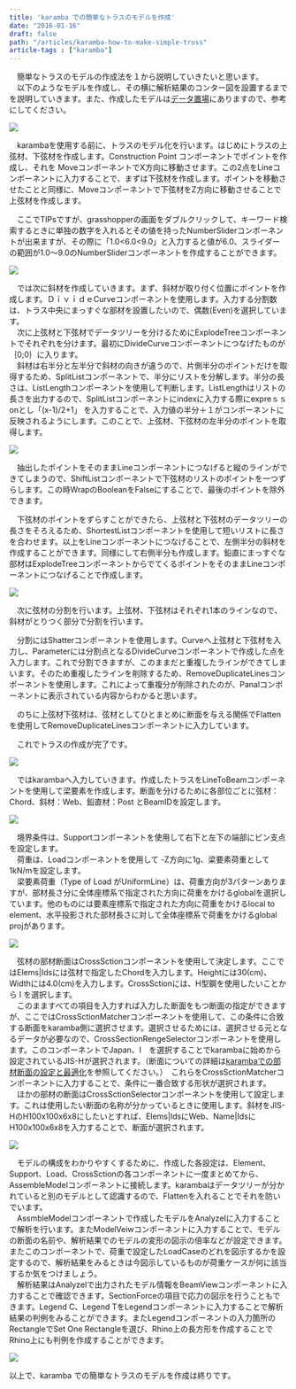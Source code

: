 ```yaml
---
title: 'karamba での簡単なトラスのモデルを作成'
date: "2016-01-16"
draft: false
path: "/articles/karamba-how-to-make-simple-truss"
article-tags : ["karamba"]
---
```


　簡単なトラスのモデルの作成法を１から説明していきたいと思います。  
　以下のようなモデルを作成し、その横に解析結果のコンター図を設置するまでを説明していきます。また、作成したモデルは[データ置場](http://rgkr-memo.blogspot.jp/p/blog-page_4.html)にありますので、参考にしてください。  
  

[![](http://1.bp.blogspot.com/-qYg3pRR6y9U/VpnS5yYQM7I/AAAAAAAABIE/UsRNv5JZ_mI/s640/%25E3%2582%25AD%25E3%2583%25A3%25E3%2583%2597%25E3%2582%25B7%25E3%2583%25A7%25E3%2583%25B3%25E7%2594%25A8.JPG)](http://1.bp.blogspot.com/-qYg3pRR6y9U/VpnS5yYQM7I/AAAAAAAABIE/UsRNv5JZ_mI/s1600/%25E3%2582%25AD%25E3%2583%25A3%25E3%2583%2597%25E3%2582%25B7%25E3%2583%25A7%25E3%2583%25B3%25E7%2594%25A8.JPG)

  

　karambaを使用する前に、トラスのモデル化を行います。はじめにトラスの上弦材、下弦材を作成します。Construction Point コンポーネントでポイントを作成し、それを MoveコンポーネントでX方向に移動させます。この2点をLineコンポーネントに入力することで、まずは下弦材を作成します。ポイントを移動させたことと同様に、Moveコンポーネントで下弦材をZ方向に移動させることで上弦材を作成します。

　ここでTIPsですが、grasshopperの画面をダブルクリックして、キーワード検索するときに単独の数字を入れるとその値を持ったNumberSliderコンポーネントが出来ますが、その際に「1.0<6.0<9.0」と入力すると値が6.0、スライダーの範囲が1.0～9.0のNumberSliderコンポーネントを作成することができます。

  

[![](http://2.bp.blogspot.com/-Tr6EGrFhCJg/VpnW84ltX3I/AAAAAAAABIQ/VBTKvB5Cb84/s640/%25E4%25B8%258A%25E4%25B8%258B%25E3%2583%25A9%25E3%2582%25A4%25E3%2583%25B3%25E3%2581%25AE%25E4%25BD%259C%25E6%2588%2590.JPG)](http://2.bp.blogspot.com/-Tr6EGrFhCJg/VpnW84ltX3I/AAAAAAAABIQ/VBTKvB5Cb84/s1600/%25E4%25B8%258A%25E4%25B8%258B%25E3%2583%25A9%25E3%2582%25A4%25E3%2583%25B3%25E3%2581%25AE%25E4%25BD%259C%25E6%2588%2590.JPG)

  

　では次に斜材を作成していきます。まず、斜材が取り付く位置にポイントを作成します。ＤｉｖｉｄｅCurveコンポーネントを使用します。入力する分割数は、トラス中央にまっすぐな部材を設置したいので、偶数(Even)を選択しています。  
　次に上弦材と下弦材でデータツリーを分けるためにExplodeTreeコンポーネントでそれぞれを分けます。最初にDivideCurveコンポーネントにつなげたものが｛0;0｝に入ります。  
　斜材は右半分と左半分で斜材の向きが違うので、片側半分のポイントだけを取得するため、SplitListコンポーネントで、半分にリストを分解します。半分の長さは、ListLengthコンポーネントを使用して判断します。ListLengthはリストの長さを出力するので、SplitListコンポーネントにindexに入力する際にexpreｓｓonとし「(x-1)/2+1」 を入力することで、入力値の半分＋１がコンポーネントに反映されるようにします。このことで、上弦材、下弦材の左半分のポイントを取得します。  
  

[![](http://1.bp.blogspot.com/-C3E4c5B93nI/VpnjuV_z4vI/AAAAAAAABIg/0n2D7N7tWp8/s640/%25E5%25B7%25A6%25E5%258D%258A%25E5%2588%2586%25E3%2581%25AE%25E3%2583%259D%25E3%2582%25A4%25E3%2583%25B3%25E3%2583%2588%25E5%258F%2596%25E5%25BE%2597.JPG)](http://1.bp.blogspot.com/-C3E4c5B93nI/VpnjuV_z4vI/AAAAAAAABIg/0n2D7N7tWp8/s1600/%25E5%25B7%25A6%25E5%258D%258A%25E5%2588%2586%25E3%2581%25AE%25E3%2583%259D%25E3%2582%25A4%25E3%2583%25B3%25E3%2583%2588%25E5%258F%2596%25E5%25BE%2597.JPG)

  

　抽出したポイントをそのままLineコンポーネントにつなげると縦のラインができてしまうので、ShiftListコンポーネントで下弦材のリストのポイントを一つずらします。この時WrapのBooleanをFalseにすることで、最後のポイントを除外できます。

　下弦材のポイントをずらすことができたら、上弦材と下弦材のデータツリーの長さをそろえるため、ShortestListコンポーネントを使用して短いリストに長さを合わせます。以上をLineコンポーネントにつなげることで、左側半分の斜材を作成することができます。同様にして右側半分も作成します。鉛直にまっすぐな部材はExplodeTreeコンポーネントからでてくるポイントをそのままLineコンポーネントにつなげることで作成します。

  

[![](http://1.bp.blogspot.com/-GDpCkiwi7Xk/VpnpOeA6xGI/AAAAAAAABI4/Gr2M86hQYl0/s640/%25E6%2596%259C%25E6%259D%2590%25E5%25AE%258C%25E6%2588%2590.JPG)](http://1.bp.blogspot.com/-GDpCkiwi7Xk/VpnpOeA6xGI/AAAAAAAABI4/Gr2M86hQYl0/s1600/%25E6%2596%259C%25E6%259D%2590%25E5%25AE%258C%25E6%2588%2590.JPG)

  

　次に弦材の分割を行います。上弦材、下弦材はそれぞれ1本のラインなので、斜材がとりつく部分で分割を行います。

　分割にはShatterコンポーネントを使用します。Curveへ上弦材と下弦材を入力し、Parameterには分割点となるDivideCurveコンポーネントで作成した点を入力します。これで分割できますが、このままだと重複したラインができてしまいます。そのため重複したラインを削除するため、RemoveDuplicateLinesコンポーネントを使用します。これによって重複分が削除されたのが、Panalコンポーネントに表示されている内容からわかると思います。

　のちに上弦材下弦材は、弦材としてひとまとめに断面を与える関係でFlattenを使用してRemoveDuplicateLinesコンポーネントに入力しています。

　これでトラスの作成が完了です。

  

[![](http://4.bp.blogspot.com/-V91AKnp8emo/VpnriO5_J4I/AAAAAAAABJE/aek5nfD2Lyo/s640/%25E5%25BC%25A6%25E6%259D%2590%25E5%2588%2586%25E5%2589%25B2.JPG)](http://4.bp.blogspot.com/-V91AKnp8emo/VpnriO5_J4I/AAAAAAAABJE/aek5nfD2Lyo/s1600/%25E5%25BC%25A6%25E6%259D%2590%25E5%2588%2586%25E5%2589%25B2.JPG)

  

　ではkarambaへ入力していきます。作成したトラスをLineToBeamコンポーネントを使用して梁要素を作成します。断面を分けるために各部位ごとに弦材：Chord、斜材：Web、鉛直材：Post とBeamIDを設定します。

  

[![](http://1.bp.blogspot.com/-eVoA9VCXltQ/VpnwHdl9nAI/AAAAAAAABJQ/UMhWNcWd1iI/s640/%25E8%25A6%2581%25E7%25B4%25A0%25E4%25BD%259C%25E6%2588%2590.JPG)](http://1.bp.blogspot.com/-eVoA9VCXltQ/VpnwHdl9nAI/AAAAAAAABJQ/UMhWNcWd1iI/s1600/%25E8%25A6%2581%25E7%25B4%25A0%25E4%25BD%259C%25E6%2588%2590.JPG)

  

　境界条件は、Supportコンポーネントを使用して右下と左下の端部にピン支点を設定します。  
　荷重は、Loadコンポーネントを使用して -Z方向に1g、梁要素荷重として1kN/mを設定します。  
　梁要素荷重（Type of Load がUniformLine）は、荷重方向が3パターンありますが、部材長さ分に全体座標系で指定された方向に荷重をかけるglobalを選択しています。他のものには要素座標系で指定された方向に荷重をかけるlocal to element、水平投影された部材長さに対して全体座標系で荷重をかけるglobal projがあります。

  

[![](http://4.bp.blogspot.com/-b6H8IGe7Wpo/Vpn0AhZ2dVI/AAAAAAAABJk/EBgm2n5k2B8/s640/%25E8%258D%25B7%25E9%2587%258D%25E3%2581%25A8%25E5%25A2%2583%25E7%2595%258C%25E6%259D%25A1%25E4%25BB%25B6.JPG)](http://4.bp.blogspot.com/-b6H8IGe7Wpo/Vpn0AhZ2dVI/AAAAAAAABJk/EBgm2n5k2B8/s1600/%25E8%258D%25B7%25E9%2587%258D%25E3%2581%25A8%25E5%25A2%2583%25E7%2595%258C%25E6%259D%25A1%25E4%25BB%25B6.JPG)

  

　弦材の部材断面はCrossSctionコンポーネントを使用して決定します。ここではElems|Idsには弦材で指定したChordを入力します。Heightには30(cm)、Widthには4.0(cm)を入力します。CrossSctionには、H型鋼を使用したいことから I を選択します。  
　このまますべての項目を入力すれば入力した断面をもつ断面の指定ができますが、ここではCrossSctionMatcherコンポーネントを使用して、この条件に合致する断面をkaramba側に選択させます。選択させるためには、選択させる元となるデータが必要なので、CrossSectionRengeSelectorコンポーネントを使用します。このコンポーネントでJapan、I　を選択することでkarambaに始めから設定されているJIS-Hが選択されます。（断面についての詳細は[karambaでの部材断面の設定と最適化](http://rgkr-memo.blogspot.com/2015/09/blog-post.html)を参照してください。）　これらをCrossSctionMatcherコンポーネントに入力することで、条件に一番合致する形状が選択されます。  
　ほかの部材の断面はCrossSctionSelectorコンポーネントを使用して設定します。これは使用したい断面の名称が分かっているときに使用します。斜材をJIS-HのH100x100x6x8にしたいとすれば、Elems|IdsにWeb、Name|IdsにH100x100x6x8を入力することで、断面が選択されます。  
  

[![](http://4.bp.blogspot.com/-W6LM70DpB3I/Vpn6mB1P5UI/AAAAAAAABJ0/78grDCcojTg/s640/%25E6%2596%25AD%25E9%259D%25A2%25E3%2581%25AE%25E8%25A8%25AD%25E5%25AE%259A.JPG)](http://4.bp.blogspot.com/-W6LM70DpB3I/Vpn6mB1P5UI/AAAAAAAABJ0/78grDCcojTg/s1600/%25E6%2596%25AD%25E9%259D%25A2%25E3%2581%25AE%25E8%25A8%25AD%25E5%25AE%259A.JPG)

  

  
　モデルの構成をわかりやすくするために、作成した各設定は、Element、Support、Load、CrossSctionの各コンポーネントに一度まとめてから、AssembleModelコンポーネントに接続します。karambaはデータツリーが分かれていると別のモデルとして認識するので、Flattenを入れることでそれを防いでいます。  
　AssmbleModelコンポーネントで作成したモデルをAnalyzeⅠに入力することで解析を行います。またModelVeiwコンポーネントに入力することで、モデルの断面の名前や、解析結果でのモデルの変形の図示の倍率などが設定できます。またこのコンポーネントで、荷重で設定したLoadCaseのどれを図示するかを設定するので、解析結果をみるときは今図示しているものが荷重ケースが何に該当するか気をつけましょう。  
　解析結果はAnalyzeⅠで出力されたモデル情報をBeamViewコンポーネントに入力することで確認できます。SectionForceの項目で応力の図示を行うこともできます。Legend C、Legend TをLegendコンポーネントに入力することで解析結果の判例をみることができます。またLegendコンポーネントの入力箇所のRectangleでSet One Rectangleを選び、Rhino上の長方形を作成することでRhino上にも判例を作成することができます。  
  

[![](http://1.bp.blogspot.com/-BZafiPM-LaY/VpoA7OkmQ1I/AAAAAAAABKE/SA6giMJ0KKI/s640/%25E5%25AE%258C%25E6%2588%2590.JPG)](http://1.bp.blogspot.com/-BZafiPM-LaY/VpoA7OkmQ1I/AAAAAAAABKE/SA6giMJ0KKI/s1600/%25E5%25AE%258C%25E6%2588%2590.JPG)

  

以上で、karamba での簡単なトラスのモデルを作成は終りです。